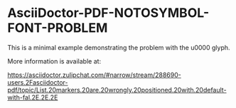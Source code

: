 # AsciiDoctor-PDF-NOTOSYMBOL-FONT-PROBLEM

This is a minimal example demonstrating the problem with the u0000 glyph.

More information is available at:

https://asciidoctor.zulipchat.com/#narrow/stream/288690-users.2Fasciidoctor-pdf/topic/List.20markers.20are.20wrongly.20positioned.20with.20default-with-fal.2E.2E.2E